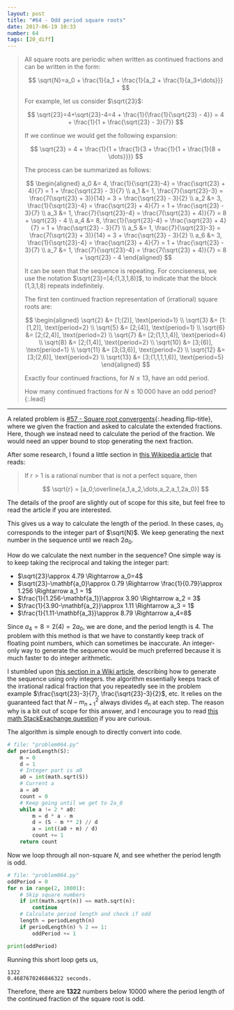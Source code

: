```yaml
---
layout: post
title: "#64 - Odd period square roots"
date: 2017-06-19 10:33
number: 64
tags: [20_diff]
---
```

> All square roots are periodic when written as continued fractions and can be written in the form:
> 
> $$
> \sqrt{N}=a_0 + \frac{1}{a_1 + \frac{1}{a_2 + \frac{1}{a_3+\dots}}}
> $$
> 
> For example, let us consider $\sqrt{23}$:
> 
> $$
> \sqrt{23}=4+\sqrt{23}-4=4 + \frac{1}{\frac{1}{\sqrt{23} - 4}} = 4 + \frac{1}{1 + \frac{\sqrt{23} - 3}{7}}
> $$
> 
> If we continue we would get the following expansion:
> 
> $$
> \sqrt{23} = 4 + \frac{1}{1 + \frac{1}{3 + \frac{1}{1 + \frac{1}{8 + \dots}}}}
> $$
> 
> The process can be summarized as follows:
> 
> $$
> \begin{aligned}
> a_0 &= 4, \frac{1}{\sqrt{23}-4} = \frac{\sqrt{23} + 4}{7} = 1 + \frac{\sqrt{23} - 3}{7}
> \\
> a_1 &= 1, \frac{7}{\sqrt{23}-3} = \frac{7(\sqrt{23} + 3)}{14} = 3 + \frac{\sqrt{23} - 3}{2}
> \\
> a_2 &= 3, \frac{1}{\sqrt{23}-4} = \frac{\sqrt{23} + 4}{7} = 1 + \frac{\sqrt{23} - 3}{7}
> \\
> a_3 &= 1, \frac{7}{\sqrt{23}-4} = \frac{7(\sqrt{23} + 4)}{7} = 8 + \sqrt{23} - 4
> \\
> a_4 &= 8, \frac{1}{\sqrt{23}-4} = \frac{\sqrt{23} + 4}{7} = 1 + \frac{\sqrt{23} - 3}{7}
> \\
> a_5 &= 1, \frac{7}{\sqrt{23}-3} = \frac{7(\sqrt{23} + 3)}{14} = 3 + \frac{\sqrt{23} - 3}{2}
> \\
> a_6 &= 3, \frac{1}{\sqrt{23}-4} = \frac{\sqrt{23} + 4}{7} = 1 + \frac{\sqrt{23} - 3}{7}
> \\
> a_7 &= 1, \frac{7}{\sqrt{23}-4} = \frac{7(\sqrt{23} + 4)}{7} = 8 + \sqrt{23} - 4
> \end{aligned}
> $$
> 
> It can be seen that the sequence is repeating. For conciseness, we use the notation $\sqrt{23}=[4;(1,3,1,8)]$, to indicate that the block (1,3,1,8) repeats indefinitely.
> 
> The first ten continued fraction representation of (irrational) square roots are:
> 
> $$
> \begin{aligned}
> \sqrt{2} &= [1;(2)], \text{period=1}
> \\
> \sqrt{3} &= [1:(1,2)], \text{period=2}
> \\
> \sqrt{5} &= [2;(4)], \text{period=1}
> \\
> \sqrt{6} &= [2;(2,4)], \text{period=2}
> \\
> \sqrt{7} &= [2;(1,1,1,4)], \text{period=4}
> \\
> \sqrt{8} &= [2;(1,4)], \text{period=2}
> \\
> \sqrt{10} &= [3;(6)], \text{period=1}
> \\
> \sqrt{11} &= [3;(3,6)], \text{period=2}
> \\
> \sqrt{12} &= [3;(2,6)], \text{period=2}
> \\
> \sqrt{13} &= [3;(1,1,1,1,6)], \text{period=5}
> \end{aligned}
> $$
> 
> Exactly four continued fractions, for $N\leq 13$, have an odd period.
> 
> How many continued fractions for $N\leq10\,000$ have an odd period?
{:.lead}
* * *

A related problem is [#57 - Square root convergents](/blog/project_euler/2017-06-19-057-Square-root-convergents){:.heading.flip-title}, where we given the fraction and asked to calculate the extended fractions. Here, though we instead need to calculate the period of the fraction. We would need an upper bound to stop generating the next fraction.

After some research, I found a little section in [this Wikipedia article](https://en.wikipedia.org/wiki/Periodic_continued_fraction#Reduced_surds) that reads:
> If $r>1$ is a rational number that is not a perfect square, then
>
> $$
> \sqrt{r} = [a_0;\overline{a_1,a_2,\dots,a_2,a_1,2a_0}]
> $$

The details of the proof are slightly out of scope for this site, but feel free to read the article if you are interested.

This gives us a way to calculate the length of the period. In these cases, $a_0$ corresponds to the integer part of $\sqrt{N}$. We keep generating the next number in the sequence until we reach $2a_0$.

How do we calculate the next number in the sequence? One simple way is to keep taking the reciprocal and taking the integer part:
* $\sqrt{23}\approx 4.79 \Rightarrow a_0=4$
* $\sqrt{23}-\mathbf{a_0}\approx 0.79 \Rightarrow \frac{1}{0.79}\approx 1.256 \Rightarrow a_1 = 1$
* $\frac{1}{1.256-\mathbf{a_1}}\approx 3.90 \Rightarrow a_2 = 3$
* $\frac{1}{3.90-\mathbf{a_2}}\approx 1.11 \Rightarrow a_3 = 1$
* $\frac{1}{1.11-\mathbf{a_3}}\approx 8.79 \Rightarrow a_4=8$

Since $a_4 = 8 = 2(4) = 2a_0$, we are done, and the period length is 4. The problem with this method is that we have to constantly keep track of floating point numbers, which can sometimes be inaccurate. An integer-only way to generate the sequence would be much preferred because it is much faster to do integer arithmetic.

I stumbled upon [this section in a Wiki article](https://en.wikipedia.org/wiki/Methods_of_computing_square_roots#Algorithm), describing how to generate the sequence using only integers. the algorithm essentially keeps track of the irrational radical fraction that you repeatedly see in the problem example $\frac{\sqrt{23}-3}{7}, \frac{\sqrt{23}-3}{2}$, etc. It relies on the guaranteed fact that $N-m_{n+1}^2$ always divides $d_n$ at each step. The reason why is a bit out of scope for this answer, and I encourage you to read [this math StackExachange question](https://math.stackexchange.com/questions/213683/calculate-the-continued-fraction-of-square-root) if you are curious.

The algorithm is simple enough to directly convert into code.
```python
# file: "problem064.py"
def periodLength(S):
    m = 0
    d = 1
    # Integer part is a0
    a0 = int(math.sqrt(S))
    # Current a
    a = a0
    count = 0
    # Keep going until we get to 2a_0
    while a != 2 * a0:
        m = d * a - m
        d = (S - m ** 2) // d
        a = int((a0 + m) / d)
        count += 1
    return count
```
Now we loop through all non-square $N$, and see whether the period length is odd.
```python
# file: "problem064.py"
oddPeriod = 0
for n in range(2, 10001):
    # Skip square numbers
    if int(math.sqrt(n)) == math.sqrt(n):
        continue
    # Calculate period length and check if odd
    length = periodLength(n)
    if periodLength(n) % 2 == 1:
        oddPeriod += 1

print(oddPeriod)
```
Running this short loop gets us,
```
1322
0.4687670246846322 seconds.
```
Therefore, there are **1322** numbers below 10000 where the period length of the continued fraction of the square root is odd.

